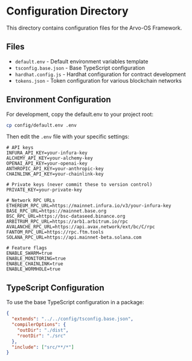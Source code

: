 # Configuration Directory

This directory contains configuration files for the Arvo-OS Framework.

## Files

- `default.env` - Default environment variables template
- `tsconfig.base.json` - Base TypeScript configuration
- `hardhat.config.js` - Hardhat configuration for contract development
- `tokens.json` - Token configuration for various blockchain networks

## Environment Configuration

For development, copy the default.env to your project root:

```bash
cp config/default.env .env
```

Then edit the `.env` file with your specific settings:

```env
# API keys
INFURA_API_KEY=your-infura-key
ALCHEMY_API_KEY=your-alchemy-key
OPENAI_API_KEY=your-openai-key
ANTHROPIC_API_KEY=your-anthropic-key
CHAINLINK_API_KEY=your-chainlink-key

# Private keys (never commit these to version control)
PRIVATE_KEY=your-private-key

# Network RPC URLs
ETHEREUM_RPC_URL=https://mainnet.infura.io/v3/your-infura-key
BASE_RPC_URL=https://mainnet.base.org
BSC_RPC_URL=https://bsc-dataseed.binance.org
ARBITRUM_RPC_URL=https://arb1.arbitrum.io/rpc
AVALANCHE_RPC_URL=https://api.avax.network/ext/bc/C/rpc
FANTOM_RPC_URL=https://rpc.ftm.tools
SOLANA_RPC_URL=https://api.mainnet-beta.solana.com

# Feature flags
ENABLE_SWARM=true
ENABLE_MONITORING=true
ENABLE_CHAINLINK=true
ENABLE_WORMHOLE=true
```

## TypeScript Configuration

To use the base TypeScript configuration in a package:

```json
{
  "extends": "../../config/tsconfig.base.json",
  "compilerOptions": {
    "outDir": "./dist",
    "rootDir": "./src"
  },
  "include": ["src/**/*"]
}
```
